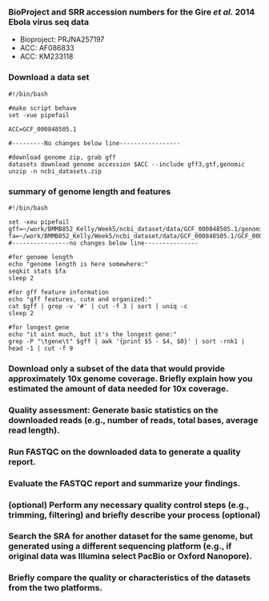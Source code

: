 ### BioProject and SRR accession numbers for the Gire _et al._ 2014 Ebola virus seq data
- Bioproject: PRJNA257197
- ACC: AF086833
- ACC: KM233118

### Download a data set

```
#!/bin/bash

#make script behave
set -xue pipefail

ACC=GCF_000848505.1

#---------No changes below line-----------------

#download genome zip, grab gff
datasets download genome accession $ACC --include gff3,gtf,genomic
unzip -n ncbi_datasets.zip

```
### summary of genome length and features

```
#!/bin/bash

set -xeu pipefail
gff=~/work/BMMB852_Kelly/Week5/ncbi_dataset/data/GCF_000848505.1/genomic.gff
fa=~/work/BMMB852_Kelly/Week5/ncbi_dataset/data/GCF_000848505.1/GCF_000848505.1_ViralProj14703_genomic.fna
#----------------no changes below line---------------

#for genome length
echo "genome length is here somewhere:"
seqkit stats $fa
sleep 2

#for gff feature information
echo "gff features, cute and organized:"
cat $gff | grep -v '#' | cut -f 3 | sort | uniq -c
sleep 2

#for longest gene
echo "it aint much, but it's the longest gene:"
grep -P "\tgene\t" $gff | awk '{print $5 - $4, $0}' | sort -rnk1 | head -1 | cut -f 9

```

### Download only a subset of the data that would provide approximately 10x genome coverage. Briefly explain how you estimated the amount of data needed for 10x coverage.
### Quality assessment: Generate basic statistics on the downloaded reads (e.g., number of reads, total bases, average read length).
### Run FASTQC on the downloaded data to generate a quality report.
### Evaluate the FASTQC report and summarize your findings.
### (optional) Perform any necessary quality control steps (e.g., trimming, filtering) and briefly describe your process (optional)
### Search the SRA for another dataset for the same genome, but generated using a different sequencing platform (e.g., if original data was Illumina select PacBio or Oxford Nanopore).
### Briefly compare the quality or characteristics of the datasets from the two platforms.
